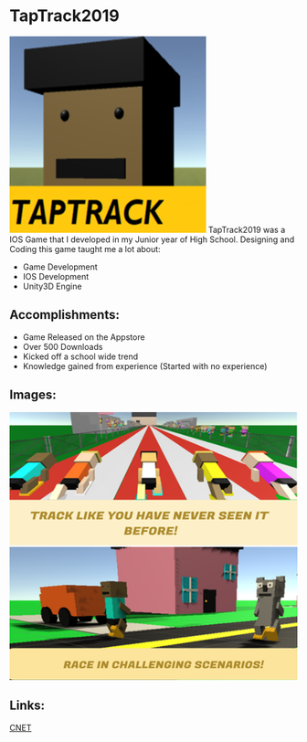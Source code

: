 # TapTrack2019
<img src="/img/img1.png">
TapTrack2019 was a IOS Game that I developed in my Junior year of High School. 
Designing and Coding this game taught me a lot about:

- Game Development
- IOS Development
- Unity3D Engine

## Accomplishments:
- Game Released on the Appstore
- Over 500 Downloads
- Kicked off a school wide trend
- Knowledge gained from experience (Started with no experience)

## Images:
<img src="/img/img2.png">
<img src="/img/img3.png">

## Links:
<a href="https://download.cnet.com/TapTrack2019/3000-20416_4-78336425.html">CNET</a>
